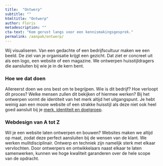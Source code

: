 ```yaml
---
title:  "Ontwerp"
subtitle: ""
htmltitle: "Ontwerp"
author: Floris
metadescription: ""
cta-text: "Kom gerust langs voor een kennismakingsgesprek."
permalink: /aanpak/ontwerp/
---
```


Wij visualiseren. Van een gedachte of een bedrijfscultuur maken we een beeld. De ziel van je organisatie krijgt een gezicht. Dat ziet er concreet uit als een logo, een website of een magazine. We ontwerpen huisstijldragers die aansluiten bij wie je in de kern bent.

### Hoe we dat doen
Allereerst doen we ons best om te begrijpen. Wie is dit bedrijf? Hoe verloopt dit proces? Welke mensen zullen dit bekijken of hiermee werken? Bij het ontwerpen vormt de identiteit van het merk altijd het uitgangspunt. Je hebt weinig aan een mooie website of een strakke huisstijl als deze niet ook heel goed aansluit bij je <a href="/aanpak/strategie/">merk, identiteit en doelgroep</a>. 

### Webdesign van A tot Z
Wil je een website laten ontwerpen en bouwen? Websites maken we altijd op maat, zodat deze perfect aansluiten bij de wensen van de klant. We werken mulitdisciplinair. Ontwerp en techniek zijn namelijk sterk met elkaar vervlochten. Door ontwerpers en ontwikkelaars naast elkaar te laten samenwerken, kunnen we hoge kwaliteit garanderen over de hele scope van de opdracht.
